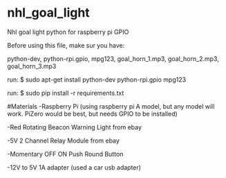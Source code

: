 # nhl_goal_light
Nhl goal light python for raspberry pi GPIO

Before using this file, make sur you have:

python-dev, python-rpi.gpio, mpg123, goal_horn_1.mp3, goal_horn_2.mp3, goal_horn_3.mp3

run: $ sudo apt-get install python-dev python-rpi.gpio mpg123

run: $ sudo pip install -r requirements.txt

#Materials
-Raspberry Pi (using raspberry pi A model, but any model will work. PiZero would be best, but needs GPIO to be installed)

-Red Rotating Beacon Warning Light from ebay

-5V 2 Channel Relay Module from ebay

-Momentary OFF ON Push Round Button

-12V to 5V 1A adapter (used a car usb adapter) 


